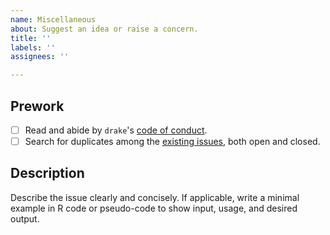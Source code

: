 ```yaml
---
name: Miscellaneous
about: Suggest an idea or raise a concern.
title: ''
labels: ''
assignees: ''

---
```


## Prework

- [ ] Read and abide by `drake`'s [code of conduct](https://github.com/ropensci/drake/blob/master/CODE_OF_CONDUCT.md).
- [ ] Search for duplicates among the [existing issues](https://github.com/ropensci/drake/issues), both open and closed.

## Description

Describe the issue clearly and concisely. If applicable, write a minimal example in R code or pseudo-code to show input, usage, and desired output.
